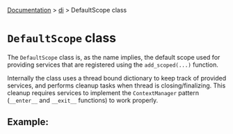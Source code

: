 [Documentation](/docs/documentation.md) > [di](/docs/di/di.md) > DefaultScope class

# `DefaultScope` class

The `DefaultScope` class is, as the name implies, the default scope used for providing services that are registered using the `add_scoped(...)` function.

Internally the class uses a thread bound dictionary to keep track of provided services, and performs cleanup tasks when thread is closing/finalizing. This cleanup requires services to implement the `ContextManager` pattern (`__enter__` and `__exit__` functions) to work properly.


## Example:
```python

```